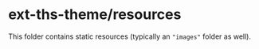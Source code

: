 # ext-ths-theme/resources

This folder contains static resources (typically an `"images"` folder as well).
